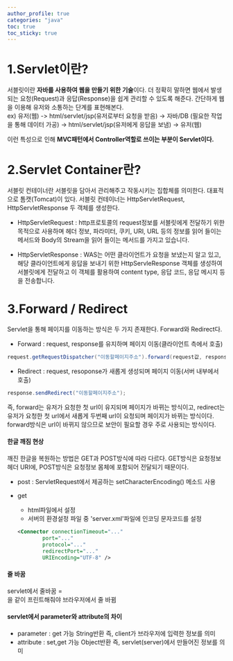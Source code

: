 ```yaml
---
author_profile: true
categories: "java"
toc: true
toc_sticky: true
---
```


# 1.Servlet이란?
서블릿이란 **자바를 사용하여 웹을 만들기 위한 기술**이다. 더 정확히 말하면 웹에서 발생되는 요청(Request)과 응답(Response)을 쉽게 관리할 수 있도록 해준다. 간단하게 웹을 이용해 유저와 소통하는 단계를 표현해본다.          
ex) 유저(웹) -> html/servlet/jsp(유저로부터 요청을 받음) -> 자바/DB (필요한 작업을 통해 데이터 가공) -> html/servlet/jsp(유저에게 응답을 보냄) -> 유저(웹)             

이런 특성으로 인해 **MVC패턴에서 Controller역할로 쓰이는 부분이 Servlet이다.**

# 2.Servlet Container란?
서블릿 컨테이너란 서블릿을 담아서 관리해주고 작동시키는 집합체를 의미한다. 대표적으로 톰캣(Tomcat)이 있다. 서블릿 컨테이너는 HttpServletRequest, HttpServletResponse 두 객체를 생성한다.         

- HttpServletRequest : 
http프로토콜의 request정보를 서블릿에게 전달하기 위한 목적으로 사용하며 헤더 정보, 파라미터, 쿠키, URI, URL 등의 정보를 읽어 들이는 메서드와 Body의 Stream을 읽어 들이는 메서드를 가지고 있습니다.

- HttpServletResponse : 
WAS는 어떤 클라이언트가 요청을 보냈는지 알고 있고, 해당 클라이언트에게 응답을 보내기 위한 HttpServleResponse 객체를 생성하여 서블릿에게 전달하고 이 객체를 활용하여 content type, 응답 코드, 응답 메시지 등을 전송합니다.

# 3.Forward / Redirect
Servlet을 통해 페이지를 이동하는 방식은 두 가지 존재한다. Forward와 Redirect다.            

- Forward : request, response를 유지하며 페이지 이동(클라이언트 측에서 호출)       

```java
request.getRequestDispatcher("이동할페이지주소").forward(request값, response값);
```

- Redirect : request, resoponse가 새롭게 생성되며 페이지 이동(서버 내부에서 호출)     

```java
response.sendRedirect("이동할페이지주소");
```


즉, forward는 유저가 요청한 첫 url이 유지되며 페이지가 바뀌는 방식이고, redirect는 유저가 요청한 첫 url에서 새롭게 두번째 url이 요청되며 페이지가 바뀌는 방식이다. forward방식은 url이 바뀌지 않으므로 보안이 필요할 경우 주로 사용되는 방식이다.





#### 한글 깨짐 현상
깨진 한글을 복원하는 방법은 GET과 POST방식에 따라 다르다. GET방식은 요청정보 헤더 URI에, POST방식은 요청정보 몸체에 포함되어 전달되기 때문이다.
- post : ServletRequest에서 제공하는 setCharacterEncoding() 메소드 사용
- get
    - html파일에서 <meta charset="UTF-8"> 설정
    - 서버의 환경설정 파일 중 'server.xml'파일에 인코딩 문자코드를 설정

    ```xml
    <Connector connectionTimeout="..."
            port="..."
            protocol="..."
            redirectPort="..."
            URIEncoding="UTF-8" />
    ```


#### 줄 바꿈
servlet에서 줄바꿈 = <br>을 같이 프린트해줘야 브라우저에서 줄 바뀜

#### servlet에서 parameter와 attribute의 차이
- parameter :  get 가능		String반환 		즉, client가 브라우저에 입력한 정보를 의미
- attribute :  set,get 가능		Object반환		즉, servlet(server)에서 만들어진 정보를 의미